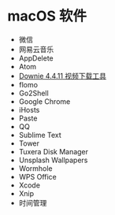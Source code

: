 
# macOS 软件

- 微信
- 网易云音乐
- AppDelete
- Atom
- [Downie 4.4.11 视频下载工具](https://xclient.info/s/downie.html)
- flomo
- Go2Shell
- Google Chrome
- iHosts
- Paste
- QQ
- Sublime Text
- Tower
- Tuxera Disk Manager
- Unsplash Wallpapers
- Wormhole
- WPS Office
- Xcode
- Xnip
- 时间管理
